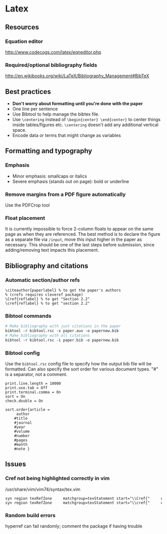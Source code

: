 Latex
=====

Resources
---------

### Equation editor

<http://www.codecogs.com/latex/eqneditor.php>

### Required/optional bibliography fields

<http://en.wikibooks.org/wiki/LaTeX/Bibliography_Management#BibTeX>


Best practices
--------------

- __Don't worry about formatting until you're done with the paper__
- One line per sentence
- Use Bibtool to help manage the bibtex file.
- Use `\centering` instead of `\begin{center} \end{center}` to center things inside tables/figures etc. `\centering` doesn't add any additional vertical space.
- Encode data or terms that might change as variables


Formatting and typography
-------------------------

### Emphasis

- Minor emphasis: smallcaps or italics
- Severe emphasis (stands out on page): bold or underline

### Remove margins from a PDF figure automatically

Use the PDFCrop tool

### Float placement

It is currently impossible to force 2-column floats to appear on the same page as when they are referenced. The best method is to declare the figure as a separate file via `/input`, move this input higher in the paper as necessary. This should be one of the last steps before submission, since adding/removing text impacts this placement.


Bibliography and citations
--------------------------

### Automatic section/author refs

```
\citeauthor{paperlabel} % to get the paper's authors
% (crefs requires cleveref package)
\Cref{reflabel} % to get "Section 2.2"
\cref{reflabel} % to get "section 2.2"
```

### Bibtool commands

```bash
# Make bibliography with just citations in the paper
bibtool -r bibtool.rsc -x paper.aux -o papernew.bib
# Make bibliography with all citations
bibtool -r bibtool.rsc -i paper.bib -o papernew.bib
```

### Bibtool config

Use the `bibtool.rsc` config file to specify how the output bib file will be formatted. Can also specify the sort order for various document types. "\#" is a separator, not a comment.

```
print.line.length = 10000
print.use.tab = Off
print.terminal.comma = On
sort = On
check.double = On

sort.order{article =
     author
    #title
    #journal
    #year
    #volume
    #number
    #pages
    #month
    #note }
```

Issues
------

### Cref not being highlighted correctly in vim

/usr/share/vim/vim74/syntax/tex.vim

```
syn region texRefZone     matchgroup=texStatement start="\\Cref{"     end="}\|%stopzone\>"    contains=@texRefGroup
syn region texRefZone     matchgroup=texStatement start="\\cref{"     end="}\|%stopzone\>"    contains=@texRefGroup
```

### Random build errors

hyperref can fail randomly; comment the package if having trouble
